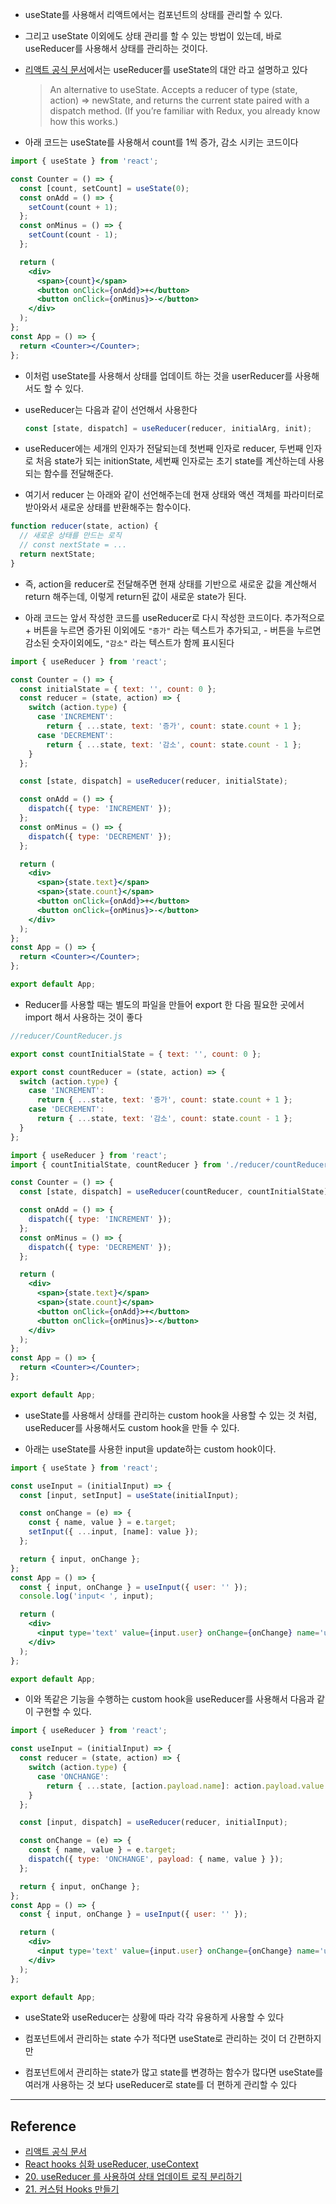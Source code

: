 - useState를 사용해서 리액트에서는 컴포넌트의 상태를 관리할 수 있다.

- 그리고 useState 이외에도 상태 관리를 할 수 있는 방법이 있는데, 바로 useReducer를 사용해서 상태를 관리하는 것이다.

- [리액트 공식 문서](https://reactjs.org/docs/hooks-reference.html#usereducer)에서는 useReducer를 useState의 대안 라고 설명하고 있다

    <blockquote>
        An alternative to useState. Accepts a reducer of type (state, action) => newState, and returns the current state paired with a dispatch method. (If you’re familiar with Redux, you already know how this works.)
    </blockquote>

- 아래 코드는 useState를 사용해서 count를 1씩 증가, 감소 시키는 코드이다

```jsx
import { useState } from 'react';

const Counter = () => {
  const [count, setCount] = useState(0);
  const onAdd = () => {
    setCount(count + 1);
  };
  const onMinus = () => {
    setCount(count - 1);
  };

  return (
    <div>
      <span>{count}</span>
      <button onClick={onAdd}>+</button>
      <button onClick={onMinus}>-</button>
    </div>
  );
};
const App = () => {
  return <Counter></Counter>;
};
```

- 이처럼 useState를 사용해서 상태를 업데이트 하는 것을 userReducer를 사용해서도 할 수 있다.

- useReducer는 다음과 같이 선언해서 사용한다

  ```jsx
  const [state, dispatch] = useReducer(reducer, initialArg, init);
  ```

- useReducer에는 세개의 인자가 전달되는데 첫번째 인자로 reducer, 두번째 인자로 처음 state가 되는 initionState, 세번째 인자로는 초기 state를 계산하는데 사용되는 함수를 전달해준다.

- 여기서 reducer 는 아래와 같이 선언해주는데 현재 상태와 액션 객체를 파라미터로 받아와서 새로운 상태를 반환해주는 함수이다.

```jsx
function reducer(state, action) {
  // 새로운 상태를 만드는 로직
  // const nextState = ...
  return nextState;
}
```

- 즉, action을 reducer로 전달해주면 현재 상태를 기반으로 새로운 값을 계산해서 return 해주는데, 이렇게 return된 값이 새로운 state가 된다.

- 아래 코드는 앞서 작성한 코드를 useReducer로 다시 작성한 코드이다. 추가적으로 + 버튼을 누르면 증가된 이외에도 `"증가"` 라는 텍스트가 추가되고, - 버튼을 누르면 감소된 숫자이외에도, `"감소"` 라는 텍스트가 함께 표시된다

```jsx
import { useReducer } from 'react';

const Counter = () => {
  const initialState = { text: '', count: 0 };
  const reducer = (state, action) => {
    switch (action.type) {
      case 'INCREMENT':
        return { ...state, text: '증가', count: state.count + 1 };
      case 'DECREMENT':
        return { ...state, text: '감소', count: state.count - 1 };
    }
  };

  const [state, dispatch] = useReducer(reducer, initialState);

  const onAdd = () => {
    dispatch({ type: 'INCREMENT' });
  };
  const onMinus = () => {
    dispatch({ type: 'DECREMENT' });
  };

  return (
    <div>
      <span>{state.text}</span>
      <span>{state.count}</span>
      <button onClick={onAdd}>+</button>
      <button onClick={onMinus}>-</button>
    </div>
  );
};
const App = () => {
  return <Counter></Counter>;
};

export default App;
```

- Reducer를 사용할 때는 별도의 파일을 만들어 export 한 다음 필요한 곳에서 import 해서 사용하는 것이 좋다

```jsx
//reducer/CountReducer.js

export const countInitialState = { text: '', count: 0 };

export const countReducer = (state, action) => {
  switch (action.type) {
    case 'INCREMENT':
      return { ...state, text: '증가', count: state.count + 1 };
    case 'DECREMENT':
      return { ...state, text: '감소', count: state.count - 1 };
  }
};
```

```jsx
import { useReducer } from 'react';
import { countInitialState, countReducer } from './reducer/countReducer';

const Counter = () => {
  const [state, dispatch] = useReducer(countReducer, countInitialState);

  const onAdd = () => {
    dispatch({ type: 'INCREMENT' });
  };
  const onMinus = () => {
    dispatch({ type: 'DECREMENT' });
  };

  return (
    <div>
      <span>{state.text}</span>
      <span>{state.count}</span>
      <button onClick={onAdd}>+</button>
      <button onClick={onMinus}>-</button>
    </div>
  );
};
const App = () => {
  return <Counter></Counter>;
};

export default App;
```

- useState를 사용해서 상태를 관리하는 custom hook을 사용할 수 있는 것 처럼, useReducer를 사용해서도 custom hook을 만들 수 있다.

- 아래는 useState를 사용한 input을 update하는 custom hook이다.

```jsx
import { useState } from 'react';

const useInput = (initialInput) => {
  const [input, setInput] = useState(initialInput);

  const onChange = (e) => {
    const { name, value } = e.target;
    setInput({ ...input, [name]: value });
  };

  return { input, onChange };
};
const App = () => {
  const { input, onChange } = useInput({ user: '' });
  console.log('input< ', input);

  return (
    <div>
      <input type='text' value={input.user} onChange={onChange} name='user' />
    </div>
  );
};

export default App;
```

- 이와 똑같은 기능을 수행하는 custom hook을 useReducer를 사용해서 다음과 같이 구현할 수 있다.

```jsx
import { useReducer } from 'react';

const useInput = (initialInput) => {
  const reducer = (state, action) => {
    switch (action.type) {
      case 'ONCHANGE':
        return { ...state, [action.payload.name]: action.payload.value };
    }
  };

  const [input, dispatch] = useReducer(reducer, initialInput);

  const onChange = (e) => {
    const { name, value } = e.target;
    dispatch({ type: 'ONCHANGE', payload: { name, value } });
  };

  return { input, onChange };
};
const App = () => {
  const { input, onChange } = useInput({ user: '' });

  return (
    <div>
      <input type='text' value={input.user} onChange={onChange} name='user' />
    </div>
  );
};

export default App;
```

- useState와 useReducer는 상황에 따라 각각 유용하게 사용할 수 있다

- 컴포넌트에서 관리하는 state 수가 적다면 useState로 관리하는 것이 더 간편하지만

- 컴포넌트에서 관리하는 state가 많고 state를 변경하는 함수가 많다면 useState를 여러개 사용하는 것 보다 useReducer로 state를 더 편하게 관리할 수 있다

---

## Reference

- [리액트 공식 문서](https://reactjs.org/docs/hooks-reference.html#usereducer)
- [React hooks 심화 useReducer, useContext](https://www.youtube.com/watch?v=hLm9J09wiOI)
- [20. useReducer 를 사용하여 상태 업데이트 로직 분리하기](https://react.vlpt.us/basic/20-useReducer.html)
- [21. 커스텀 Hooks 만들기](https://react.vlpt.us/basic/21-custom-hook.html)

